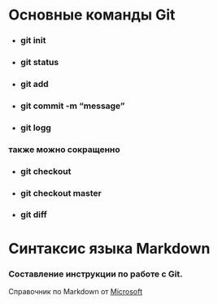 # Основные команды Git

* ### git init

* ### git status 

 * ### git add 

* ### git commit -m “message” 

* ### git logg 
 ### также можно сокращенно

* ### git checkout

* ### git checkout master

* ### git diff


# Синтаксис языка Markdown
### Составление инструкции по работе с Git.
Справочник по Markdown от    [ Microsoft ](https://docs.microsoft.com/ru-ru/contribute/markdown-reference)
